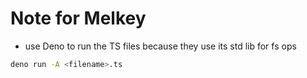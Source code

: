 # Note for Melkey

- use Deno to run the TS files because they use its std lib for fs ops

```bash
deno run -A <filename>.ts
```
